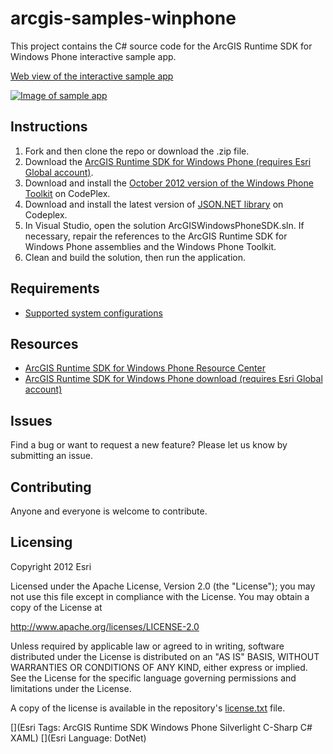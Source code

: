 # arcgis-samples-winphone

This project contains the C# source code for the ArcGIS Runtime SDK for Windows Phone interactive sample app.  

[Web view of the interactive sample app](http://resources.arcgis.com/en/help/windows-phone-sdk/samples/start.htm)

[![Image of sample app](https://raw.github.com/Esri/arcgis-samples-winphone/master/arcgis-samples-winphone.png "Web view of interactive sample app")](http://resources.arcgis.com/en/help/windows-phone-sdk/samples/start.htm)

## Instructions 

1. Fork and then clone the repo or download the .zip file. 
2. Download the [ArcGIS Runtime SDK for Windows Phone (requires Esri Global account)](http://www.esri.com/apps/products/download/index.cfm?fuseaction=download.main&downloadid=875).   
3. Download and install the [October 2012 version of the Windows Phone Toolkit](http://phone.codeplex.com/) on CodePlex.
4. Download and install the latest version of [JSON.NET library](http://json.codeplex.com/) on Codeplex. 
5. In Visual Studio, open the solution ArcGISWindowsPhoneSDK.sln. If necessary, repair the references to the ArcGIS Runtime SDK for Windows Phone assemblies and the Windows Phone Toolkit. 
6. Clean and build the solution, then run the application. 

## Requirements

* [Supported system configurations](http://resources.arcgis.com/en/help/windows-phone-sdk/concepts/index.html#//011v00000025000000)

## Resources

* [ArcGIS Runtime SDK for Windows Phone Resource Center](http://resources.arcgis.com/en/communities/windows-phone-sdk/index.html)
* [ArcGIS Runtime SDK for Windows Phone download (requires Esri Global account)](http://www.esri.com/apps/products/download/index.cfm?fuseaction=download.main&downloadid=875)

## Issues

Find a bug or want to request a new feature?  Please let us know by submitting an issue.

## Contributing

Anyone and everyone is welcome to contribute. 

## Licensing
Copyright 2012 Esri

Licensed under the Apache License, Version 2.0 (the "License");
you may not use this file except in compliance with the License.
You may obtain a copy of the License at

   http://www.apache.org/licenses/LICENSE-2.0

Unless required by applicable law or agreed to in writing, software
distributed under the License is distributed on an "AS IS" BASIS,
WITHOUT WARRANTIES OR CONDITIONS OF ANY KIND, either express or implied.
See the License for the specific language governing permissions and
limitations under the License.

A copy of the license is available in the repository's [license.txt]( https://raw.github.com/Esri/arcgis-samples-silverlight/master/license.txt) file.

[](Esri Tags: ArcGIS Runtime SDK Windows Phone Silverlight C-Sharp C# XAML)
[](Esri Language: DotNet)

